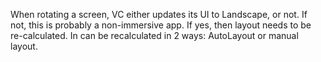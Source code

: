 When rotating a screen, VC either updates its UI to Landscape, or not.
If not, this is probably a non-immersive app.
If yes, then layout needs to be re-calculated.
In can be recalculated in 2 ways: AutoLayout or manual layout.
 
